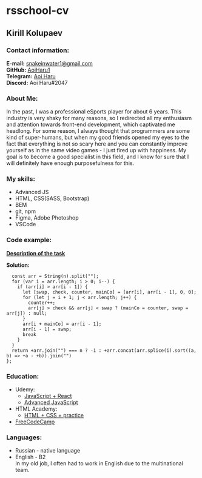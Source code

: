 # rsschool-cv  
## Kirill Kolupaev  
### Contact information:  
**E-mail:** snakeinwater1@gmail.com  
**GitHub:** [AoiHaru1](https://github.com/AoiHaru1)  
**Telegram:** [Aoi Haru](@AoiHaru1)  
**Discord:** Aoi Haru#2047  

### About Me:
In the past, I was a professional eSports player for about 6 years. This industry is very shaky for many reasons, so I redirected all my enthusiasm and attention towards front-end development, which captivated me headlong. For some reason, I always thought that programmers are some kind of super-humans, but when my good friends opened my eyes to the fact that everything is not so scary here and you can constantly improve yourself as in the same video games - I just fired up with happiness. My goal is to become a good specialist in this field, and I know for sure that I will definitely have enough purposefulness for this. 

### My skills:
* Advanced JS  
* HTML, CSS(SASS, Bootstrap)  
* BEM  
* git, npm  
* Figma, Adobe Photoshop  
* VSCode

### Code example:

**[Description of the task](https://www.codewars.com/kata/55983863da40caa2c900004e)**

**Solution:**
``` function nextBigger(n) {  
  const arr = String(n).split("");  
  for (var i = arr.length; i > 0; i--) {  
    if (arr[i] > arr[i - 1]) {  
      let [swap, check, counter, mainCo] = [arr[i], arr[i - 1], 0, 0];  
      for (let j = i + 1; j < arr.length; j++) {  
        counter++;  
        arr[j] > check && arr[j] < swap ? (mainCo = counter, swap = arr[j]) : null;  
      }  
      arr[i + mainCo] = arr[i - 1];  
      arr[i - 1] = swap;  
      break  
    }  
  }  
  return +arr.join("") === n ? -1 : +arr.concat(arr.splice(i).sort((a, b) => +a - +b)).join("")  
};  
```
### Education: 
* Udemy:    
  * [JavaScript + React](https://www.udemy.com/course/javascript_full/)  
  * [Advanced JavaScript](https://www.udemy.com/course/javascript_practice/)  
* HTML Academy:  
  * [HTML + CSS + practice](https://htmlacademy.ru/courses)  
* [FreeCodeCamp](https://www.freecodecamp.org/)  

### Languages:
* Russian - native language  
* English - B2  
In my old job, I often had to work in English due to the multinational team.